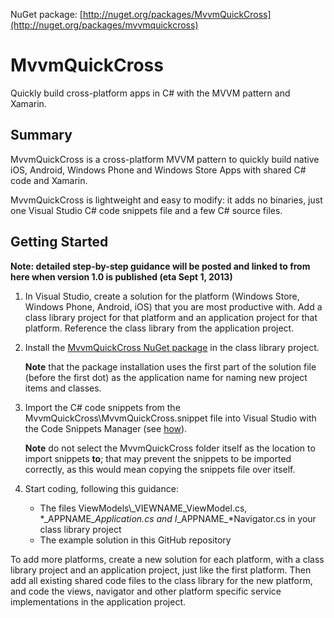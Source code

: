 NuGet package: [http://nuget.org/packages/MvvmQuickCross](http://nuget.org/packages/mvvmquickcross)

# MvvmQuickCross
Quickly build cross-platform apps in C# with the MVVM pattern and Xamarin.

## Summary
MvvmQuickCross is a cross-platform MVVM pattern to quickly build native iOS, Android, Windows Phone and Windows Store Apps with shared C# code and Xamarin.

MvvmQuickCross is lightweight and easy to modify: it adds no binaries, just one Visual Studio C# code snippets file and a few C# source files.

## Getting Started
**Note: detailed step-by-step guidance will be posted and linked to from here when version 1.0 is published (eta Sept 1, 2013)**

1. In Visual Studio, create a solution for the platform (Windows Store, Windows Phone, Android, iOS) that you are most productive with. Add a class library project for that platform and an application project for that platform. Reference the class library from the application project.

2. Install the [MvvmQuickCross NuGet package](http://nuget.org/packages/mvvmquickcross) in the class library project.
	
	**Note** that the package installation uses the first part of the solution file (before the first dot) as the application name for naming new project items and classes.

3. Import the C# code snippets from the MvvmQuickCross\MvvmQuickCross.snippet file into Visual Studio with the Code Snippets Manager (see [how](http://msdn.microsoft.com/en-us/library/ms165394(v=vs.110).aspx)).
	
	**Note** do not select the MvvmQuickCross folder itself as the location to import snippets **to**; that may prevent the snippets to be imported correctly, as this would mean copying the snippets file over itself.

4. Start coding, following this guidance:

	- The files ViewModels\\\_VIEWNAME\_ViewModel.cs, *\_APPNAME\_*Application.cs and I*\_APPNAME\_*Navigator.cs in your class library project
	- The example solution in this GitHub repository

To add more platforms, create a new solution for each platform, with a class library project and an application project, just like the first platform. Then add all existing shared code files to the class library for the new platform, and code the views, navigator and other platform specific service implementations in the application project.